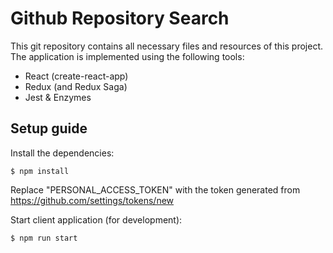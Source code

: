 # Github Repository Search

This git repository contains all necessary files and resources of this project. The application is implemented using the following tools:
- React (create-react-app)
- Redux (and Redux Saga)
- Jest & Enzymes

## Setup guide
Install the dependencies:
```
$ npm install
```

Replace "PERSONAL_ACCESS_TOKEN" with the token generated from https://github.com/settings/tokens/new

Start client application (for development):
```
$ npm run start
```